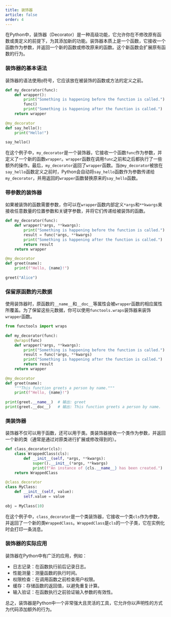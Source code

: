 ```yaml
---
title: 装饰器
article: false
order: 4
---
```


在Python中，装饰器（Decorator）是一种高级功能，它允许你在不修改原有函数或类定义的前提下，为其添加新的功能。装饰器本质上是一个函数，它接收一个函数作为参数，并返回一个新的函数或修改原来的函数。这个新函数会扩展原有函数的行为。

### 装饰器的基本语法

装饰器的语法使用`@`符号，它应该放在被装饰的函数或方法的定义之前。

```python
def my_decorator(func):
    def wrapper():
        print("Something is happening before the function is called.")
        func()
        print("Something is happening after the function is called.")
    return wrapper
 
@my_decorator
def say_hello():
    print("Hello!")
 
say_hello()
```

在这个例子中，`my_decorator`是一个装饰器，它接收一个函数`func`作为参数，并定义了一个新的函数`wrapper`。`wrapper`函数在调用`func`之前和之后都执行了一些额外的操作。最后，`my_decorator`返回了`wrapper`函数。当`@my_decorator`被放在`say_hello`函数定义之前时，Python会自动将`say_hello`函数作为参数传递给`my_decorator`，并用返回的`wrapper`函数替换原来的`say_hello`函数。

### 带参数的装饰器

如果被装饰的函数需要参数，你可以在`wrapper`函数内部定义`*args`和`**kwargs`来接收任意数量的位置参数和关键字参数，并将它们传递给被装饰的函数。

```python
def my_decorator(func):
    def wrapper(*args, **kwargs):
        print("Something is happening before the function is called.")
        result = func(*args, **kwargs)
        print("Something is happening after the function is called.")
        return result
    return wrapper
 
@my_decorator
def greet(name):
    print(f"Hello, {name}!")
 
greet("Alice")
```

### 保留原函数的元数据

使用装饰器时，原函数的`__name__`和`__doc__`等属性会被`wrapper`函数的相应属性所覆盖。为了保留这些元数据，你可以使用`functools.wraps`装饰器来装饰`wrapper`函数。

```python
from functools import wraps
 
def my_decorator(func):
    @wraps(func)
    def wrapper(*args, **kwargs):
        print("Something is happening before the function is called.")
        result = func(*args, **kwargs)
        print("Something is happening after the function is called.")
        return result
    return wrapper
 
@my_decorator
def greet(name):
    """This function greets a person by name."""
    print(f"Hello, {name}!")
 
print(greet.__name__)  # 输出: greet
print(greet.__doc__)   # 输出: This function greets a person by name.
```

### 类装饰器

装饰器不仅可以用于函数，还可以用于类。类装饰器接收一个类作为参数，并返回一个新的类（通常是通过对原类进行扩展或修改得到的）。

```python
def class_decorator(cls):
    class WrappedClass(cls):
        def __init__(self, *args, **kwargs):
            super().__init__(*args, **kwargs)
            print(f"An instance of {cls.__name__} has been created.")
    return WrappedClass
 
@class_decorator
class MyClass:
    def __init__(self, value):
        self.value = value
 
obj = MyClass(10)
```

在这个例子中，`class_decorator`是一个类装饰器，它接收一个类`cls`作为参数，并返回了一个新的类`WrappedClass`。`WrappedClass`是`cls`的一个子类，它在实例化时会打印一条消息。

### 装饰器的实际应用

装饰器在Python中有广泛的应用，例如：

- 日志记录：在函数执行前后记录日志。
- 性能测量：测量函数的执行时间。
- 权限检查：在调用函数之前检查用户权限。
- 缓存：存储函数的返回值，以避免重复计算。
- 输入验证：在函数执行之前验证输入参数的有效性。

总之，装饰器是Python中一个非常强大且灵活的工具，它允许你以声明性的方式为代码添加额外的行为。